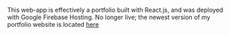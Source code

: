 This web-app is effectively a portfolio built with React.js, and was deployed with Google Firebase Hosting. No longer live; the newest version of my portfolio website is located [here](https://rmb-portfolio.web.app/)


